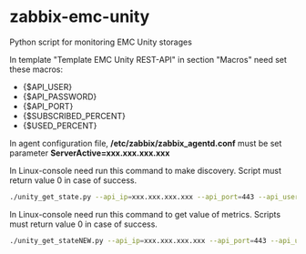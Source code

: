 # zabbix-emc-unity
Python script for monitoring EMC Unity storages



In template "Template EMC Unity REST-API" in section "Macros" need set these macros:
- {$API_USER}
- {$API_PASSWORD}
- {$API_PORT}
- {$SUBSCRIBED_PERCENT}
- {$USED_PERCENT}

In agent configuration file, **/etc/zabbix/zabbix_agentd.conf** must be set parameter **ServerActive=xxx.xxx.xxx.xxx**

In Linux-console need run this command to make discovery. Script must return value 0 in case of success.
```bash
./unity_get_state.py --api_ip=xxx.xxx.xxx.xxx --api_port=443 --api_user=user --api_password='password' --storage_name="storage-name_in_zabbix" --discovery
```

In Linux-console need run this command to get value of metrics. Scripts must return value 0 in case of success.
```bash
./unity_get_stateNEW.py --api_ip=xxx.xxx.xxx.xxx --api_port=443 --api_user=user --api_password='password' --storage_name="storage-name_in_zabbix" --status
```
